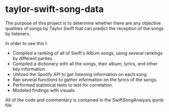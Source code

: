 # taylor-swift-song-data
The purpose of this project is to determine whether there are any objective qualities 
of songs by Taylor Swift that can predict the reception of the songs by listeners.

In order to see this I:
- Compiled a ranking of all of Swift's Album songs, using several rankings by different parties.
- Compiled a dictionary with all the songs, their album, lyrics, and other key information.
- Utilized the Spotify API to get listening information on each song.
- Ran several functions to gather information on the lyrics of the songs.
- Performed statistical tests to test for correlation.
- Modeled findings with visuals.

All of the code and commentary is contained in the SwiftSongAnalysis.ipynb file
